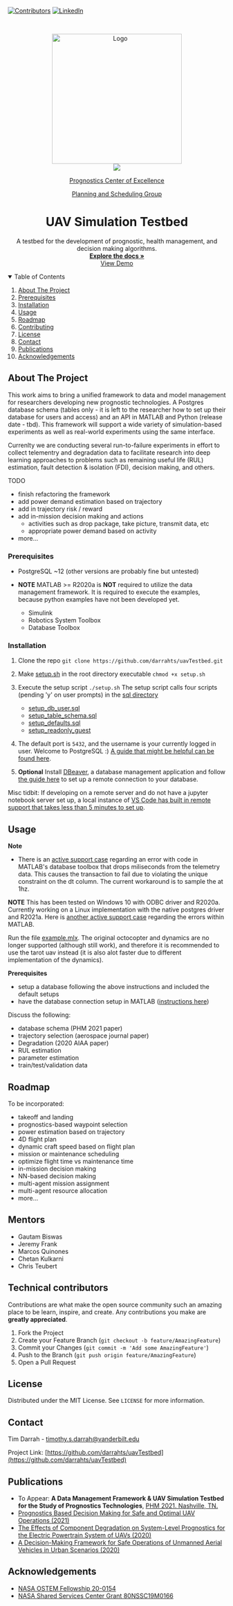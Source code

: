 [![Contributors][contributors-shield]][contributors-url]
[![LinkedIn][linkedin-shield]][linkedin-url]
<!--
[![Forks][forks-shield]][forks-url]
[![Stargazers][stars-shield]][stars-url]
[![Issues][issues-shield]][issues-url]
[![MIT License][license-shield]][license-url]
-->



<!-- PROJECT LOGO -->
<br />
<p align="center">
  <a href="https://lab.vanderbilt.edu/vumacs/">
    <img src="https://whitelabel.2u.com/cdn/v1/vu-eng/logo-1.png" alt="Logo" width=300>
  </a>
  <br />
  <a href="https://ti.arc.nasa.gov/">
    <img src="https://ti.arc.nasa.gov/m/site/img/nasa_header_logo1.gif">
  </a>
  
  <p align="center"><a href="https://ti.arc.nasa.gov/tech/dash/groups/pcoe/">Prognostics Center of Excellence</a></p>
  <p align="center"><a href="https://ti.arc.nasa.gov/tech/asr/groups/planning-and-scheduling/">Planning and Scheduling Group</a></p>

  <h1 align="center">UAV Simulation Testbed</h3>

  <p align="center">
    A testbed for the development of prognostic, health management, and decision making algorithms. 
    <br />
    <a href="https://github.com/darrahts/uavTestbed2"><strong>Explore the docs »</strong></a>
    <br />
    <a href="https://github.com/darrahts/uavTestbed2">View Demo</a>
  </p>
</p>



<!-- TABLE OF CONTENTS -->
<details open="open">
  <summary>Table of Contents</summary>
  <ol>
    <li><a href="#about-the-project">About The Project</a></li>
    <li><a href="#prerequisites">Prerequisites</a></li>
    <li><a href="#installation">Installation</a></li>
    <li><a href="#usage">Usage</a></li>
    <li><a href="#roadmap">Roadmap</a></li>
    <li><a href="#contributing">Contributing</a></li>
    <li><a href="#license">License</a></li>
    <li><a href="#contact">Contact</a></li>
    <li><a href="#publications">Publications</a></li>
    <li><a href="#acknowledgements">Acknowledgements</a></li>
  </ol>
</details>



<!-- ABOUT THE PROJECT -->
## About The Project
This work aims to bring a unified framework to data and model management for researchers developing new prognostic technologies. A Postgres database schema (tables only - it is left to the researcher how to set up their database for users and access) and an API in MATLAB and Python (release date - tbd). This framework will support a wide variety of simulation-based experiments as well as real-world experiments using the same interface.  

Currenlty we are conducting several run-to-failure experiments in effort to collect telementry and degradation data to facilitate research into deep learning approaches to problems such as remaining useful life (RUL) estimation, fault detection & isolation (FDI), decision making, and others.  

TODO
- finish refactoring the framework
- add power demand estimation based on trajectory
- add in trajectory risk / reward 
- add in-mission decision making and actions
    - activities such as drop package, take picture, transmit data, etc
    - appropriate power demand based on activity
- more...



### Prerequisites

* PostgreSQL ~12 (other versions are probably fine but untested)

* **NOTE** MATLAB >= R2020a is **NOT** required to utilize the data management framework. It is required to execute the examples, because python examples have not been developed yet.
    - Simulink
    - Robotics System Toolbox
    - Database Toolbox

### Installation

1. Clone the repo
   ```git clone https://github.com/darrahts/uavTestbed.git```
2. Make [setup.sh](https://github.com/darrahts/uavTestbed/blob/main/setup.sh) in the root directory executable 
  ```chmod +x setup.sh```
3. Execute the setup script
  ```./setup.sh```
  The setup script calls four scripts (pending 'y' on user prompts) in the [sql directory](https://github.com/darrahts/uavTestbed/tree/main/sql)
    - [setup_db_user.sql](https://github.com/darrahts/uavTestbed/blob/main/sql/setup_db_user.sql)
    - [setup_table_schema.sql](https://github.com/darrahts/uavTestbed/blob/main/sql/setup_table_schema.sql)
    - [setup_defaults.sql](https://github.com/darrahts/uavTestbed/blob/main/sql/setup_defaults.sql)
    - [setup_readonly_guest](https://github.com/darrahts/uavTestbed/blob/main/sql/setup_readonly_guest.sql)
4. The default port is ```5432```, and the username is your currently logged in user. Welcome to PostgreSQL :) <a href="https://blog.logrocket.com/setting-up-a-remote-postgres-database-server-on-ubuntu-18-04/"> A guide that might be helpful can be found here</a>.

5. **Optional** Install [DBeaver](https://dbeaver.io/download/), a database management application and follow [the guide here](https://github.com/darrahts/uavTestbed/blob/main/postgres_dbeaver_guide.pdf) to set up a remote connection to your database.  

Misc tidbit: If developing on a remote server and do not have a jupyter notebook server set up, a local instance of [VS Code has built in remote support that takes less than 5 minutes to set up](https://code.visualstudio.com/docs/remote/ssh).

## Usage

**Note**
  - There is an [active support case](https://www.mathworks.com/matlabcentral/answers/685033-sqlwrite-broken-in-r2020b-vs-r2020a-for-date-time-types) regarding an error with code in MATLAB's database toolbox that drops miliseconds from the telemetry data. This causes the transaction to fail due to violating the unique constraint on the dt column. The current workaround is to sample the at 1hz. 

**NOTE** This has been tested on Windows 10 with ODBC driver and R2020a. Currently working on a Linux implementation with the native postgres driver and R2021a. Here is [another active support case](https://www.mathworks.com/matlabcentral/answers/1441564-sqlwrite-still-broken-in-r2021a-for-datatype-conversions?s_tid=srchtitle) regarding the errors within MATLAB.

Run the file [example.mlx](https://github.com/darrahts/uavTestbed/blob/main/livescripts/example.mlx). The original octocopter and dynamics are no longer supported (although still work), and therefore it is recommended to use the tarot uav instead (it is also alot faster due to different implementation of the dynamics). 

**Prerequisites**
  - setup a database following the above instructions and included the default setups
  - have the database connection setup in MATLAB ([instructions here](https://www.mathworks.com/help/database/ug/configuring-driver-and-data-source.html))



Discuss the following: 
- database schema (PHM 2021 paper)
- trajectory selection (aerospace journal paper)
- Degradation (2020 AIAA paper)
- RUL estimation
- parameter estimation 
- train/test/validation data

<!-- ROADMAP -->
## Roadmap

To be incorporated:  

* takeoff and landing 
* prognostics-based waypoint selection
* power estimation based on trajectory
* 4D flight plan
* dynamic craft speed based on flight plan
* mission or maintenance scheduling
* optimize flight time vs maintenance time
* in-mission decision making
* NN-based decision making
* multi-agent mission assignment
* multi-agent resource allocation 
* more...

<!-- CONTRIBUTING -->
## Mentors  
- Gautam Biswas 
- Jeremy Frank  
- Marcos Quinones 
- Chetan Kulkarni  
- Chris Teubert  


## Technical contributors
  

Contributions are what make the open source community such an amazing place to be learn, inspire, and create. Any contributions you make are **greatly appreciated**.

1. Fork the Project
2. Create your Feature Branch (`git checkout -b feature/AmazingFeature`)
3. Commit your Changes (`git commit -m 'Add some AmazingFeature'`)
4. Push to the Branch (`git push origin feature/AmazingFeature`)
5. Open a Pull Request


<!-- LICENSE -->
## License

Distributed under the MIT License. See `LICENSE` for more information.



<!-- CONTACT -->
## Contact

Tim Darrah - timothy.s.darrah@vanderbilt.edu

Project Link: [https://github.com/darrahts/uavTestbed](https://github.com/darrahts/uavTestbed)

<!-- PUBLICATIONS -->
## Publications
* To Appear: **A Data Management Framework & UAV Simulation Testbed for the Study of Prognostics Technologies**, [PHM 2021. Nashville, TN.](https://phm2021.phmsociety.org/)
* [Prognostics Based Decision Making for Safe and Optimal UAV Operations (2021)](https://arc.aiaa.org/doi/abs/10.2514/6.2021-0394)
* [The Effects of Component Degradation on System-Level Prognostics for the Electric Powertrain System of UAVs (2020)](https://arc.aiaa.org/doi/abs/10.2514/6.2020-1626)
* [A Decision-Making Framework for Safe Operations of Unmanned Aerial Vehicles in Urban Scenarios (2020)](https://phmpapers.org/index.php/phmconf/article/view/1190)



<!-- ACKNOWLEDGEMENTS -->
## Acknowledgements
* [NASA OSTEM Fellowship 20-0154](https://www.nasa.gov/stem/fellowships-scholarships/index.html)
* [NASA Shared Services Center Grant 80NSSC19M0166](https://www.nasa.gov/centers/nssc)

<!-- MARKDOWN LINKS & IMAGES -->
[contributors-shield]: https://img.shields.io/github/contributors/darrahts/uavtestbed2.svg?style=for-the-badge
[contributors-url]: https://github.com/darrahts/uavTestbed2/graphs/contributors

[linkedin-shield]: https://img.shields.io/badge/-LinkedIn-black.svg?style=for-the-badge&logo=linkedin&colorB=555
[linkedin-url]: https://www.linkedin.com/in/timothydarrah/
[product-screenshot]: images/screenshot.png
